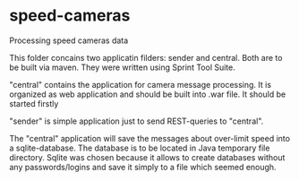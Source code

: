 # speed-cameras
Processing speed cameras data

This folder concains two applicatin filders: sender and central. Both are to be built via maven. They were written using Sprint Tool Suite.

"central" contains the application for camera message processing. It is organized as web application and should be built into .war file. It should be started firstly

"sender" is simple application just to send REST-queries to "central".

The "central" application will save the messages about over-limit speed into a sqlite-database.
The database is to be located in Java temporary file directory. 
Sqlite was chosen because it allows to create databases without any passwords/logins and save it simply to a file which seemed enough.
